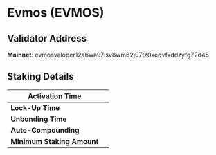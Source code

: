 # Evmos (EVMOS)

## **Validator Address**

**Mainnet**: evmosvaloper12a6wa97lsv8wm62j07tz0xeqvfxddzyfg72d45

## Staking Details

| **Activation Time**        |   |
| -------------------------- | - |
| **Lock-Up Time**           |   |
| **Unbonding Time**         |   |
| **Auto-Compounding**       |   |
| **Minimum Staking Amount** |   |

